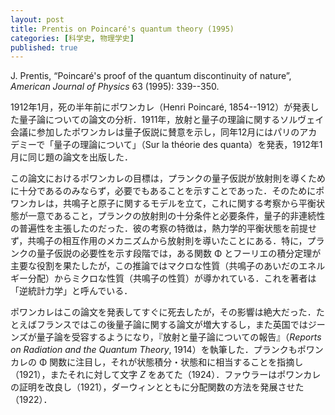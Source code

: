 ```yaml
---
layout: post
title: Prentis on Poincaré's quantum theory (1995)
categories: [科学史, 物理学史]
published: true
---
```


J. Prentis, “Poincaré's proof of the quantum discontinuity of nature”, _American Journal of Physics_ 63 (1995): 339--350.

1912年1月，死の半年前にポワンカレ（Henri Poincaré, 1854--1912）が発表した量子論についての論文の分析．1911年，放射と量子の理論に関するソルヴェイ会議に参加したポワンカレは量子仮説に賛意を示し，同年12月にはパリのアカデミーで「量子の理論について」（Sur la théorie des quanta）を発表，1912年1月に同じ題の論文を出版した．

この論文におけるポワンカレの目標は，プランクの量子仮説が放射則を導くために十分であるのみならず，必要でもあることを示すことであった．そのためにポワンカレは，共鳴子と原子に関するモデルを立て，これに関する考察から平衡状態が一意であること，プランクの放射則の十分条件と必要条件，量子的非連続性の普遍性を主張したのだった．彼の考察の特徴は，熱力学的平衡状態を前提せず，共鳴子の相互作用のメカニズムから放射則を導いたことにある．特に，プランクの量子仮説の必要性を示す段階では，ある関数 Φ とフーリエの積分定理が主要な役割を果たしたが，この推論ではマクロな性質（共鳴子のあいだのエネルギー分配）からミクロな性質（共鳴子の性質）が導かれている．これを著者は「逆統計力学」と呼んでいる．

ポワンカレはこの論文を発表してすぐに死去したが，その影響は絶大だった．たとえばフランスではこの後量子論に関する論文が増大するし，また英国ではジーンズが量子論を受容するようになり，『放射と量子論についての報告』（_Reports on Radiation and the Quantum Theory_, 1914）を執筆した．プランクもポワンカレの Φ 関数に注目し，それが状態積分・状態和に相当することを指摘し（1921），またそれに対して文字 _Z_ をあてた（1924）．ファウラーはポワンカレの証明を改良し（1921），ダーウィンとともに分配関数の方法を発展させた（1922）．
